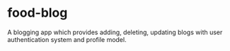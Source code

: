 # food-blog
A blogging app which provides adding, deleting, updating blogs with user authentication system and profile model.
